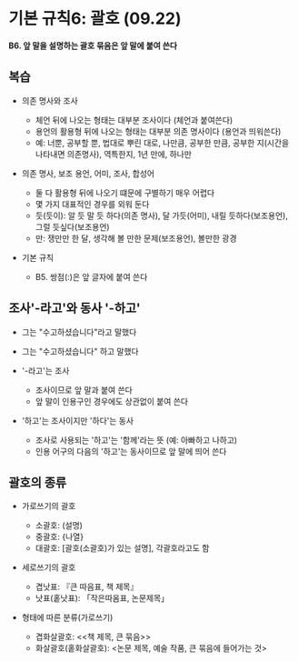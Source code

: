  # 기본 규칙6: 괄호 (09.22)
**B6. 앞 말을 설명하는 괄호 묶음은 앞 말에 붙여 쓴다**

## 복습
* 의존 명사와 조사
  * 체언 뒤에 나오는 형태는 대부분 조사이다 (체언과 붙여쓴다)
  * 용언의 활용형 뒤에 나오는 형태는 대부분 의존 명사이다 (용언과 띄워쓴다)
  * 예: 너뿐, 공부할 뿐, 법대로 뿌린 대로, 나만큼, 공부한 만큼, 공부한 지(시간을 나타내면 의존명사), 역특한지, 1년 만에, 하나만 

* 의존 명사, 보조 용언, 어미, 조사, 합성어
  * 둘 다 활용형 뒤에 나오기 떄문에 구별하기 매우 어렵다
  * 몇 가지 대표적인 경우를 외워 둔다
  * 듯(듯이): 알 듯 말 듯 하다(의존 명사), 달 가듯(어미), 내릴 듯하다(보조용언), 그럴 듯싶다(보조용언)
  * 만: 쟁만만 한 달, 생각해 볼 만한 문제(보조용언), 볼만한 광경

* 기본 규칙
  * B5. 쌍점(:)은 앞 글자에 붙여 쓴다

## 조사'-라고'와 동사 '-하고'
* 그는 "수고하셨습니다"라고 말했다
* 그는 "수고하셨습니다" 하고 말했다

* '-라고'는 조사
  * 조사이므로 앞 말과 붙여 쓴다
  * 앞 말이 인용구인 경우에도 상관없이 붙여 쓴다

* '하고'는 조사이지만 '하다'는 동사
  * 조사로 사용되는 '하고'는 '함께'라는 뜻 (예: 아빠하고 나하고)
  * 인용 어구의 다음의 '하고'는 동사이므로 앞 말에 띄어 쓴다

## 괄호의 종류
* 가로쓰기의 괄호
  * 소괄호: (설명)
  * 중괄호: {나열}
  * 대괄호: [괄호(소괄호)가 있는 설명], 각괄호라고도 함

* 세로쓰기의 괄호
  * 겹낫표: 『큰 따음표, 책 제목』
  * 낫표(홑낫표): 「작은따옴표, 논문제목」

* 형태에 따른 분류(가로쓰기)
  * 겹화살괄호: <<책 제목, 큰 묶음>>
  * 화살괄호(홑화살괄호): <논문 제목, 예술 작품, 큰 묶음에 들어가는 것>
